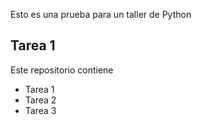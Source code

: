 Esto es una prueba para un taller de Python
## Tarea 1
Este repositorio contiene
- Tarea 1
- Tarea 2
- Tarea 3
